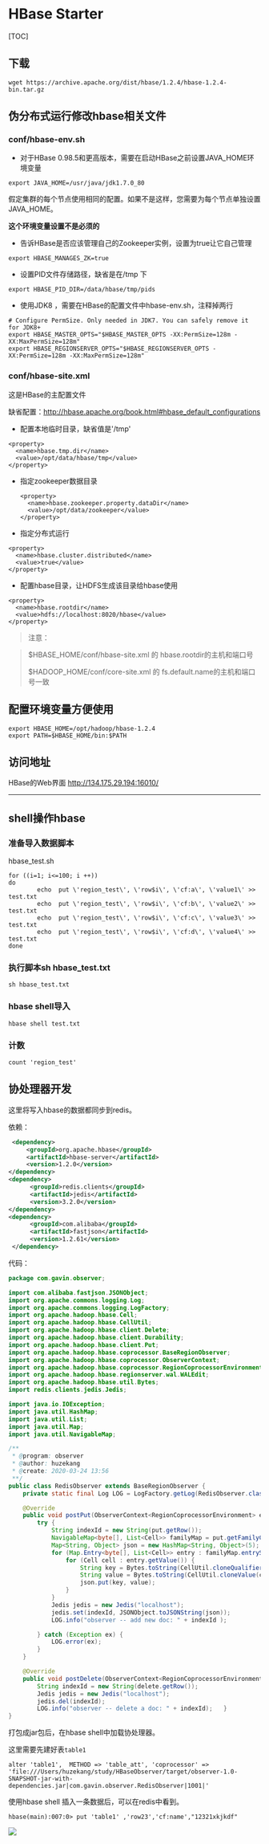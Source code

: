 # HBase Starter

[TOC]

## 下载

```
wget https://archive.apache.org/dist/hbase/1.2.4/hbase-1.2.4-bin.tar.gz
```



## 伪分布式运行修改hbase相关文件

### conf/hbase-env.sh

 

- 对于HBase 0.98.5和更高版本，需要在启动HBase之前设置JAVA_HOME环境变量  

```
export JAVA_HOME=/usr/java/jdk1.7.0_80
```

假定集群的每个节点使用相同的配置。如果不是这样，您需要为每个节点单独设置JAVA_HOME。

**这个环境变量设置不是必须的**

 

- 告诉HBase是否应该管理自己的Zookeeper实例，设置为true让它自己管理

```
export HBASE_MANAGES_ZK=true
```

 

- 设置PID文件存储路径，缺省是在/tmp 下

```
export HBASE_PID_DIR=/data/hbase/tmp/pids
```

 

- 使用JDK8 ，需要在HBase的配置文件中hbase-env.sh，注释掉两行

```
# Configure PermSize. Only needed in JDK7. You can safely remove it for JDK8+
export HBASE_MASTER_OPTS="$HBASE_MASTER_OPTS -XX:PermSize=128m -XX:MaxPermSize=128m"
export HBASE_REGIONSERVER_OPTS="$HBASE_REGIONSERVER_OPTS -XX:PermSize=128m -XX:MaxPermSize=128m"
```

 

### conf/hbase-site.xml 

这是HBase的主配置文件

缺省配置：<http://hbase.apache.org/book.html#hbase_default_configurations>

 

- 配置本地临时目录，缺省值是'/tmp'

```
<property>
  <name>hbase.tmp.dir</name>
  <value>/opt/data/hbase/tmp</value>
</property>
```

- 指定zookeeper数据目录

  ```
  <property>
    <name>hbase.zookeeper.property.dataDir</name>
    <value>/opt/data/zookeeper</value>
  </property>
  ```

  

- 指定分布式运行

```
<property>
  <name>hbase.cluster.distributed</name>
  <value>true</value>
</property>
```

 

- 配置hbase目录，让HDFS生成该目录给hbase使用

```
<property>
  <name>hbase.rootdir</name>
  <value>hdfs://localhost:8020/hbase</value>
</property>
```

 

> 注意：

> $HBASE_HOME/conf/hbase-site.xml 的 hbase.rootdir的主机和端口号
>
> $HADOOP_HOME/conf/core-site.xml 的 fs.default.name的主机和端口号一致



## 配置环境变量方便使用

```
export HBASE_HOME=/opt/hadoop/hbase-1.2.4
export PATH=$HBASE_HOME/bin:$PATH
```



## 访问地址

HBase的Web界面 <http://134.175.29.194:16010/>





------

## shell操作hbase

### 准备导入数据脚本

hbase_test.sh

```
for ((i=1; i<=100; i ++))
do
        echo  put \'region_test\', \'row$i\', \'cf:a\', \'value1\' >> test.txt
        echo  put \'region_test\', \'row$i\', \'cf:b\', \'value2\' >> test.txt
        echo  put \'region_test\', \'row$i\', \'cf:c\', \'value3\' >> test.txt
        echo  put \'region_test\', \'row$i\', \'cf:d\', \'value4\' >> test.txt
done
```

### 执行脚本sh hbase_test.txt

```
sh hbase_test.txt
```

### hbase shell导入

```
hbase shell test.txt
```

### 计数

```
count 'region_test'
```



## 协处理器开发

这里将写入hbase的数据都同步到redis。

依赖：

```xml
 <dependency>
     <groupId>org.apache.hbase</groupId>
     <artifactId>hbase-server</artifactId>
     <version>1.2.0</version>
</dependency>
<dependency>
      <groupId>redis.clients</groupId>
      <artifactId>jedis</artifactId>
      <version>3.2.0</version>
</dependency>
<dependency>
      <groupId>com.alibaba</groupId>
      <artifactId>fastjson</artifactId>
      <version>1.2.61</version>
 </dependency>
```



代码：

```java
package com.gavin.observer;

import com.alibaba.fastjson.JSONObject;
import org.apache.commons.logging.Log;
import org.apache.commons.logging.LogFactory;
import org.apache.hadoop.hbase.Cell;
import org.apache.hadoop.hbase.CellUtil;
import org.apache.hadoop.hbase.client.Delete;
import org.apache.hadoop.hbase.client.Durability;
import org.apache.hadoop.hbase.client.Put;
import org.apache.hadoop.hbase.coprocessor.BaseRegionObserver;
import org.apache.hadoop.hbase.coprocessor.ObserverContext;
import org.apache.hadoop.hbase.coprocessor.RegionCoprocessorEnvironment;
import org.apache.hadoop.hbase.regionserver.wal.WALEdit;
import org.apache.hadoop.hbase.util.Bytes;
import redis.clients.jedis.Jedis;

import java.io.IOException;
import java.util.HashMap;
import java.util.List;
import java.util.Map;
import java.util.NavigableMap;

/**
 * @program: observer
 * @author: huzekang
 * @create: 2020-03-24 13:56
 **/
public class RedisObserver extends BaseRegionObserver {
	private static final Log LOG = LogFactory.getLog(RedisObserver.class);

	@Override
	public void postPut(ObserverContext<RegionCoprocessorEnvironment> e, Put put, WALEdit edit, Durability durability) throws IOException {
		try {
			String indexId = new String(put.getRow());
			NavigableMap<byte[], List<Cell>> familyMap = put.getFamilyCellMap();
			Map<String, Object> json = new HashMap<String, Object>(5);
			for (Map.Entry<byte[], List<Cell>> entry : familyMap.entrySet()) {
				for (Cell cell : entry.getValue()) {
					String key = Bytes.toString(CellUtil.cloneQualifier(cell));
					String value = Bytes.toString(CellUtil.cloneValue(cell));
					json.put(key, value);
				}
			}
			Jedis jedis = new Jedis("localhost");
			jedis.set(indexId, JSONObject.toJSONString(json));
			LOG.info("observer -- add new doc: " + indexId );

		} catch (Exception ex) {
			LOG.error(ex);
		}
	}

	@Override
	public void postDelete(ObserverContext<RegionCoprocessorEnvironment> e, Delete delete, WALEdit edit, Durability durability) throws IOException {
		String indexId = new String(delete.getRow());
		Jedis jedis = new Jedis("localhost");
		jedis.del(indexId);
		LOG.info("observer -- delete a doc: " + indexId);	}
}

```

打包成jar包后，在hbase shell中加载协处理器。

这里需要先建好表`table1`

```
alter 'table1',  METHOD => 'table_att', 'coprocessor' => 'file:///Users/huzekang/study/HBaseObserver/target/observer-1.0-SNAPSHOT-jar-with-dependencies.jar|com.gavin.observer.RedisObserver|1001|'
```

使用hbase shell 插入一条数据后，可以在redis中看到。

```
hbase(main):007:0> put 'table1' ,'row23','cf:name',"12321xkjkdf"
```

![](http://image-picgo.test.upcdn.net/img/20200324144337.png)